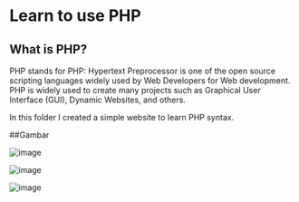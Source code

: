 # Learn to use PHP

## What is PHP?
PHP stands for PHP: Hypertext Preprocessor is one of the open source scripting languages ​​widely used by Web Developers for Web development. PHP is widely used to create many projects such as Graphical User Interface (GUI), Dynamic Websites, and others.

In this folder I created a simple website to learn PHP syntax.

##Gambar

![image](https://github.com/user-attachments/assets/59f6353d-64e1-41d9-9bb8-3442921f6e3f)

![image](https://github.com/user-attachments/assets/dffbd823-801b-4c3b-be0c-09e1a7e6edb2)

![image](https://github.com/user-attachments/assets/59fae3ba-22d6-45dc-a2a7-5b8d07a528a2)
